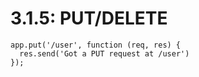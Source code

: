 # 3.1.5: PUT/DELETE

```text
app.put('/user', function (req, res) {
  res.send('Got a PUT request at /user')
});
```

